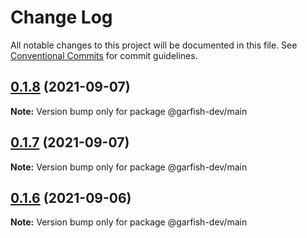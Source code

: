 # Change Log

All notable changes to this project will be documented in this file.
See [Conventional Commits](https://conventionalcommits.org) for commit guidelines.

## [0.1.8](https://github.com/bytedance/garfish/compare/0.1.7...0.1.8) (2021-09-07)

**Note:** Version bump only for package @garfish-dev/main

## [0.1.7](https://github.com/bytedance/garfish/compare/v0.1.5...0.1.7) (2021-09-07)

**Note:** Version bump only for package @garfish-dev/main

## [0.1.6](https://github.com/bytedance/garfish/compare/v0.1.5...0.1.6) (2021-09-06)

**Note:** Version bump only for package @garfish-dev/main
